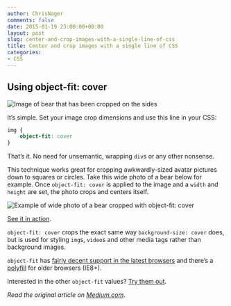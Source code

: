 ```yaml
---
author: ChrisNager
comments: false
date: 2015-01-19 23:00:00+00:00
layout: post
slug: center-and-crop-images-with-a-single-line-of-css
title: Center and crop images with a single line of CSS
categories:
- CSS
---
```


## Using object-fit: cover

![Image of bear that has been cropped on the sides](//i.imgur.com/7UPfS9W.jpg)

It’s simple. Set your image crop dimensions and use this line in your CSS:

```css
img {
    object-fit: cover
}
```

That’s it. No need for unsemantic, wrapping `div`s or any other nonsense.

This technique works great for cropping awkwardly-sized avatar pictures down to squares or circles. Take this wide photo of a bear below for example. Once `object-fit: cover` is applied to the image and a `width` and `height` are set, the photo crops and centers itself.

![Example of wide photo of a bear cropped with `object-fit: cover`](//i.imgur.com/zimxzQD.png)

[See it in action](//codepen.io/chrisnager/pen/azWWgr/?editors=110).

`object-fit: cover` crops the exact same way `background-size: cover` does, but is used for styling `img`s, `video`s and other media tags rather than background images.

`object-fit` has [fairly decent support in the latest browsers](//caniuse.com/#feat=object-fit) and there’s a [polyfill](//github.com/anselmh/object-fit) for older browsers (IE8+).

Interested in the other `object-fit` values? [Try them out](//codepen.io/chrisnager/pen/XJRRwo?editors=110).

_Read the original article on [Medium.com](//medium.com/@chrisnager/center-and-crop-images-with-a-single-line-of-css-ad140d5b4a87)_.
